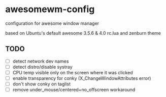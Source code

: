 # awesomewm-config
configuration for awesome window manager

based on Ubuntu's default awesome 3.5.6 & 4.0 rc.lua and zenburn theme

## TODO
- [ ] detect network dev names
- [ ] detect distro/disable systray
- [ ] CPU temp visible only on the screen where it was clicked
- [ ] enable transparency for conky (X_ChangeWindowAttributes error)
- [ ] don't show conky on taglist
- [ ] remove under_mouse/centered+no_offscreen workaround

